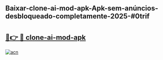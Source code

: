 ## Baixar-clone-ai-mod-apk-Apk-sem-anúncios-desbloqueado-completamente-2025-#0trif

# <h2><a href="https://ainizakaria.my?title=clone-ai-mod-apk&ref=22M">🔗👉 🔴 clone-ai-mod-apk</a></h2>

[![acn](https://github.com/user-attachments/assets/0f9c940e-d8b0-45ae-aac7-cd30a18b3e1c)](https://ainizakaria.my?title=clone-ai-mod-apk&ref=22M)

